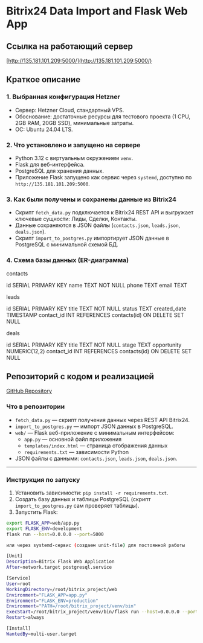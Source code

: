 # Bitrix24 Data Import and Flask Web App

## Ссылка на работающий сервер
[http://135.181.101.209:5000/](http://135.181.101.209:5000/)

## Краткое описание

### 1. Выбранная конфигурация Hetzner
- Сервер: Hetzner Cloud, стандартный VPS.
- Обоснование: достаточные ресурсы для тестового проекта (1 CPU, 2GB RAM, 20GB SSD), минимальные затраты.
- ОС: Ubuntu 24.04 LTS.

### 2. Что установлено и запущено на сервере
- Python 3.12 с виртуальным окружением `venv`.
- Flask для веб-интерфейса.
- PostgreSQL для хранения данных.
- Приложение Flask запущено как сервис через `systemd`, доступно по `http://135.181.101.209:5000`.

### 3. Как были получены и сохранены данные из Bitrix24
- Скрипт `fetch_data.py` подключается к Bitrix24 REST API и выгружает ключевые сущности: Лиды, Сделки, Контакты.
- Данные сохраняются в JSON файлы (`contacts.json`, `leads.json`, `deals.json`).
- Скрипт `import_to_postgres.py` импортирует JSON данные в PostgreSQL с минимальной схемой БД.

### 4. Схема базы данных (ER-диаграмма)
contacts

id SERIAL PRIMARY KEY
name TEXT NOT NULL
phone TEXT
email TEXT

leads

id SERIAL PRIMARY KEY
title TEXT NOT NULL
status TEXT
created_date TIMESTAMP
contact_id INT REFERENCES contacts(id) ON DELETE SET NULL

deals

id SERIAL PRIMARY KEY
title TEXT NOT NULL
stage TEXT
opportunity NUMERIC(12,2)
contact_id INT REFERENCES contacts(id) ON DELETE SET NULL


## Репозиторий с кодом и реализацией
[GitHub Repository](https://github.com/ollegolegoleg28-gif/bitrix_test)

### Что в репозитории
- `fetch_data.py` — скрипт получения данных через REST API Bitrix24.
- `import_to_postgres.py` — импорт JSON данных в PostgreSQL.
- `web/` — Flask веб-приложение с минимальным интерфейсом:
  - `app.py` — основной файл приложения
  - `templates/index.html` — страница отображения данных
  - `requirements.txt` — зависимости Python
- JSON файлы с данными: `contacts.json`, `leads.json`, `deals.json`.

---

### Инструкция по запуску
1. Установить зависимости: `pip install -r requirements.txt`.
2. Создать базу данных и таблицы PostgreSQL (скрипт `import_to_postgres.py` сам проверяет таблицы).
3. Запустить Flask:
```bash
export FLASK_APP=web/app.py
export FLASK_ENV=development
flask run --host=0.0.0.0 --port=5000

или через systemd-сервис (создаем unit-file) для постоянной работы

[Unit]
Description=Bitrix Flask Web Application
After=network.target postgresql.service

[Service]
User=root
WorkingDirectory=/root/bitrix_project/web
Environment="FLASK_APP=app.py"
Environment="FLASK_ENV=production"
Environment="PATH=/root/bitrix_project/venv/bin"
ExecStart=/root/bitrix_project/venv/bin/flask run --host=0.0.0.0 --port=5000
Restart=always

[Install]
WantedBy=multi-user.target
